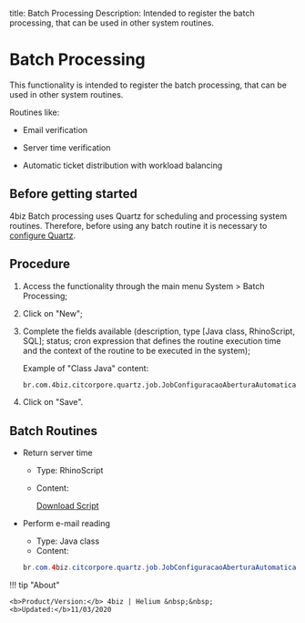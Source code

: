 title: Batch Processing
Description: Intended to register the batch processing, that can be used in other system routines.
# Batch Processing

This functionality is intended to register the batch processing, that can be
used in other system routines.

Routines like:

   - Email verification
   
   - Server time verification
   
   - Automatic ticket distribution with workload balancing 
   
## Before getting started

4biz Batch processing uses Quartz for scheduling and processing system routines. Therefore, before using any batch routine it is necessary to [configure Quartz][3].   

Procedure
-------------

1.  Access the functionality through the main menu System \> Batch Processing;

2.  Click on "New";

3.  Complete the fields available (description, type [Java class, RhinoScript,
    SQL]; status; cron expression that defines the routine execution time and
    the context of the routine to be executed in the system);
    
    Example of "Class Java" content:
    ```html
    br.com.4biz.citcorpore.quartz.job.JobConfiguracaoAberturaAutomaticaViaEmail
    ```

4.  Click on "Save".

Batch Routines
------------------

-   Return server time

    -   Type: RhinoScript
    -   Content:
    
        [Download Script][2]

-   Perform e-mail reading

    -   Type: Java class
    -   Content:
    
    ```java
    br.com.4biz.citcorpore.quartz.job.JobConfiguracaoAberturaAutomaticaViaEmail
    ```


!!! tip "About"

    <b>Product/Version:</b> 4biz | Helium &nbsp;&nbsp;
    <b>Updated:</b>11/03/2020



[1]:/en-us/4biz-helium/platform-administration/configuring-automatic-actions/images/verify-email.txt
[2]:/en-us/4biz-helium/platform-administration/configuring-automatic-actions/images/server-time.txt
[3]:/en-us/4biz-helium/get-started/installation-and-upgrade/perform-installation.html#configuracao-do-quartz
